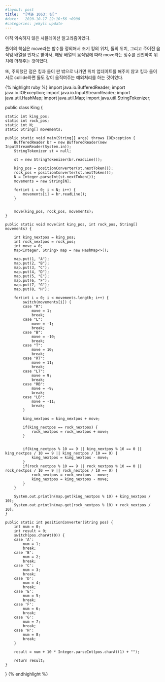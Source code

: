 ```yaml
---
#layout: post
title:  "[백준 1063: 킹]"
#date:   2020-10-17 22:10:56 +0900
#categories: jekyll update
---
```


아직 익숙하지 않은 시뮬레이션 알고리즘이었다.

풀이의 핵심은 move라는 함수를 정의해서 초기 킹의 위치, 돌의 위치, 그리고 주어진 움직임 배열을 인자로 받아서, 해당 배열의 움직임에 따라 move라는 정수를 선언하여 위치에 더해주는 것이었다. 

또, 주의했던 점은 킹과 돌이 판 밖으로 나가면 위치 업데이트를 해주지 않고 킹과 돌이 서로 collide하면 돌도 같이 움직여주는 예외처리를 하는 것이었다.

{% highlight ruby %}
import java.io.BufferedReader;
import java.io.IOException;
import java.io.InputStreamReader;
import java.util.HashMap;
import java.util.Map;
import java.util.StringTokenizer;

public class King {

	static int king_pos;
	static int rock_pos;
	static int N;
	static String[] movements;
	
	public static void main(String[] args) throws IOException {
		BufferedReader br = new BufferedReader(new InputStreamReader(System.in));
		StringTokenizer st = null;
		
		st = new StringTokenizer(br.readLine());
		
		king_pos = positionConverter(st.nextToken());
		rock_pos = positionConverter(st.nextToken());
		N = Integer.parseInt(st.nextToken());
		movements = new String[N];
		
		for(int i = 0; i < N; i++) {
			movements[i] = br.readLine();
		}
		
		
		move(king_pos, rock_pos, movements);
	}
	
	public static void move(int king_pos, int rock_pos, String[] movements) {
		
		int king_nextpos = king_pos;
		int rock_nextpos = rock_pos;
		int move = 0;
		Map<Integer, String> map = new HashMap<>();
		
		map.put(1, "A");
		map.put(2, "B");
		map.put(3, "C");
		map.put(4, "D");
		map.put(5, "E");
		map.put(6, "F");
		map.put(7, "G");
		map.put(8, "H");
		
		for(int i = 0; i < movements.length; i++) {	
			switch(movements[i]) {
			case "R": 
				move = 1;
				break;
			case "L": 
				move = -1;
				break;
			case "B":
				move = -10;
				break;
			case "T":
				move = 10;
				break;
			case "RT":
				move = 11;
				break;
			case "LT":
				move = 9;
				break;
			case "RB":
				move = -9;
				break;
			case "LB":
				move = -11;
				break;
			}
			
			king_nextpos = king_nextpos + move;
			
			if(king_nextpos == rock_nextpos) {
				rock_nextpos = rock_nextpos + move;
			}
			
			
			if(king_nextpos % 10 == 9 || king_nextpos % 10 == 0 || king_nextpos / 10 == 9 || king_nextpos / 10 == 0) {
				king_nextpos = king_nextpos - move;
			}
			if(rock_nextpos % 10 == 9 || rock_nextpos % 10 == 0 || rock_nextpos / 10 == 9 || rock_nextpos / 10 == 0) {
				rock_nextpos = rock_nextpos - move;
				king_nextpos = king_nextpos - move;
			}
		}
		
		System.out.println(map.get(king_nextpos % 10) + king_nextpos / 10);
		System.out.println(map.get(rock_nextpos % 10) + rock_nextpos / 10);
	}
	
	public static int positionConverter(String pos) {
		int num = 0;
		int result = 0;
		switch(pos.charAt(0)) {
		case 'A':
			num = 1;
			break;
		case 'B':
			num = 2;
			break;
		case 'C':
			num = 3;
			break;
		case 'D':
			num = 4;
			break;
		case 'E':
			num = 5;
			break;
		case 'F':
			num = 6;
			break;
		case 'G':
			num = 7;
			break;
		case 'H':
			num = 8;
			break;
		}
		
		result = num + 10 * Integer.parseInt(pos.charAt(1) + "");
		
		return result;
	}
}
{% endhighlight %}